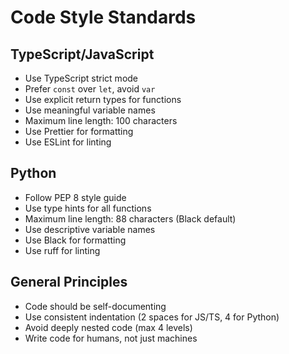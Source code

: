 # Code Style Standards

## TypeScript/JavaScript
- Use TypeScript strict mode
- Prefer `const` over `let`, avoid `var`
- Use explicit return types for functions
- Use meaningful variable names
- Maximum line length: 100 characters
- Use Prettier for formatting
- Use ESLint for linting

## Python
- Follow PEP 8 style guide
- Use type hints for all functions
- Maximum line length: 88 characters (Black default)
- Use descriptive variable names
- Use Black for formatting
- Use ruff for linting

## General Principles
- Code should be self-documenting
- Use consistent indentation (2 spaces for JS/TS, 4 for Python)
- Avoid deeply nested code (max 4 levels)
- Write code for humans, not just machines